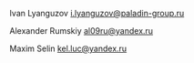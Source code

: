 Ivan Lyanguzov <i.lyanguzov@paladin-group.ru>

Alexander Rumskiy <al09ru@yandex.ru>

Maxim Selin <kel.luc@yandex.ru>
